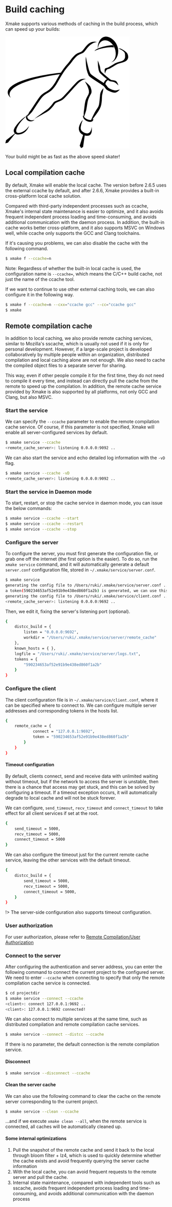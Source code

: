 # Build caching

Xmake supports various methods of caching in the build process, which can speed up your builds:

![](/assets/img/speed_skating.svg)

Your build might be as fast as the above speed skater!

## Local compilation cache

By default, Xmake will enable the local cache. The version before 2.6.5 uses the external ccache by default, and after 2.6.6, Xmake provides a built-in cross-platform local cache solution.

Compared with third-party independent processes such as ccache, Xmake's internal state maintenance is easier to optimize, and it also avoids frequent independent process loading and time-consuming, and avoids additional communication with the daemon process. In addition, the built-in cache works better cross-platform, and it also supports MSVC on Windows well, while ccache only supports the GCC and Clang toolchains.

If it's causing you problems, we can also disable the cache with the following command.

```bash
$ xmake f --ccache=n
```

Note: Regardless of whether the built-in local cache is used, the configuration name is `--ccache=`, which means the C/C++ build cache, not just the name of the ccache tool.

If we want to continue to use other external caching tools, we can also configure it in the following way.

```bash
$ xmake f --ccache=n --cxx="ccache gcc" --cc="ccache gcc"
$ xmake
```

## Remote compilation cache

In addition to local caching, we also provide remote caching services, similar to Mozilla's sscache, which is usually not used if it is only for personal development. However, if a large-scale project is developed collaboratively by multiple people within an organization, distributed compilation and local caching alone are not enough. We also need to cache the compiled object files to a separate server for sharing.

This way, even if other people compile it for the first time, they do not need to compile it every time, and instead can directly pull the cache from the remote to speed up the compilation. In addition, the remote cache service provided by Xmake is also supported by all platforms, not only GCC and Clang, but also MSVC.

### Start the service

We can specify the `--ccache` parameter to enable the remote compilation cache service. Of course, if this parameter is not specified, Xmake will enable all server-configured services by default.

```bash
$ xmake service --ccache
<remote_cache_server>: listening 0.0.0.0:9092 ..
```

We can also start the service and echo detailed log information with the `-vD` flag.

```bash
$ xmake service --ccache -vD
<remote_cache_server>: listening 0.0.0.0:9092 ..
```

### Start the service in Daemon mode

To start, restart, or stop the cache service in daemon mode, you can issue the below commands:

```bash
$ xmake service --ccache --start
$ xmake service --ccache --restart
$ xmake service --ccache --stop
```

### Configure the server

To configure the server, you must first generate the configuration file, or grab one off the internet (the first option is the easier). To do so, run the `xmake service` command, and it will automatically generate a default `server.conf` configuration file, stored in `~/.xmake/service/server.conf`.

```bash
$ xmake service
generating the config file to /Users/ruki/.xmake/service/server.conf ..
a token(590234653af52e91b9e438ed860f1a2b) is generated, we can use this token to connect service.
generating the config file to /Users/ruki/.xmake/service/client.conf ..
<remote_cache_server>: listening 0.0.0.0:9692 ..
```

Then, we edit it, fixing the server's listening port (optional).

```bash
{
    distcc_build = {
        listen = "0.0.0.0:9692",
        workdir = "/Users/ruki/.xmake/service/server/remote_cache"
    },
    known_hosts = { },
    logfile = "/Users/ruki/.xmake/service/server/logs.txt",
    tokens = {
        "590234653af52e91b9e438ed860f1a2b"
    }
}
```

### Configure the client

The client configuration file is in `~/.xmake/service/client.conf`, where it can be specified where to connect to. We can configure multiple server addresses and corresponding tokens in the hosts list.

```bash
{
    remote_cache = {
            connect = "127.0.0.1:9692",
            token = "590234653af52e91b9e438ed860f1a2b"
        }
    }
}
```

#### Timeout configuration

By default, clients connect, send and receive data with unlimited waiting without timeout, but if the network to access the server is unstable, then there is a chance that access may get stuck, and this can be solved by configuring a timeout. If a timeout exception occurs, it will automatically degrade to local cache and will not be stuck forever.

We can configure, `send_timeout`, `recv_timeout` and `connect_timeout` to take effect for all client services if set at the root.

```bash
{
    send_timeout = 5000,
    recv_timeout = 5000,
    connect_timeout = 5000
}
```

We can also configure the timeout just for the current remote cache service, leaving the other services with the default timeout.

```bash
{
    distcc_build = {
        send_timeout = 5000,
        recv_timeout = 5000,
        connect_timeout = 5000,
    }
}
```

!> The server-side configuration also supports timeout configuration.

### User authorization

For user authorization, please refer to [Remote Compilation/User Authorization](/#/guide/other_features?id=user-authorization)

### Connect to the server

After configuring the authentication and server address, you can enter the following command to connect the current project to the configured server. We need to enter `--ccache` when connecting to specify that only the remote compilation cache service is connected.

```bash
$ cd projectdir
$ xmake service --connect --ccache
<client>: connect 127.0.0.1:9692 ..
<client>: 127.0.0.1:9692 connected!
```

We can also connect to multiple services at the same time, such as distributed compilation and remote compilation cache services.

```bash
$ xmake service --connect --distcc --ccache
```

If there is no parameter, the default connection is the remote compilation service.

#### Disconnect

```bash
$ xmake service --disconnect --ccache
```

#### Clean the server cache

We can also use the following command to clear the cache on the remote server corresponding to the current project.

```bash
$ xmake service --clean --ccache
```

...and if we execute `xmake clean --all`, when the remote service is connected, all caches will be automatically cleaned up.

#### Some internal optimizations

1. Pull the snapshot of the remote cache and send it back to the local through bloom filter + lz4, which is used to quickly determine whether the cache exists and avoid frequently querying the server cache information
2. With the local cache, you can avoid frequent requests to the remote server and pull the cache.
3. Internal state maintenance, compared with independent tools such as sscache, avoids frequent independent process loading and time-consuming, and avoids additional communication with the daemon process
